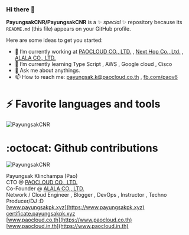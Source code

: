 ### Hi there 👋

**PayungsakCNR/PayungsakCNR** is a ✨ _special_ ✨ repository because its `README.md` (this file) appears on your GitHub profile.

Here are some ideas to get you started:

- 🔭 I’m currently working at [PAOCLOUD CO., LTD.](https://www.paocloud.co.th) , [Next Hop Co., Ltd.](https://www.nexthop.co.th) , [ALALA CO., LTD.](https://www.alala.co.th)
- 🌱 I’m currently learning Type Script , AWS , Google cloud , Cisco
- 💬 Ask me about anythings.
- 📫 How to reach me: [payungsak.k@paocloud.co.th](mailto:payungsak.k@paocloud.co.th) , [fb.com/paov6](https://fb.com/paov6)

# ⚡ Favorite languages and tools

<img src="https://github-readme-stats.vercel.app/api/top-langs/?username=PayungsakCNR&hide=css,html,powershell,elm,php&show_icons=true&count_private=true&theme=algolia&layout=compact" alt="PayungsakCNR" />

# :octocat: Github contributions

<img src="https://github-readme-stats.vercel.app/api?username=PayungsakCNR&show_icons=true&count_private=true&theme=algolia" alt="PayungsakCNR" />



Payungsak Klinchampa (Pao) <br/>
CTO @ [PAOCLOUD CO., LTD.](https://www.paocloud.co.th) <br/>
Co-Founder @ [ALALA CO., LTD.](https://www.alala.co.th) <br/>
Network / Cloud Engineer , Blogger , DevOps , Instructor  , Techno Producer/DJ :D <br/>
[www.payungsakpk.xyz](https://www.payungsakpk.xyz) <br/>
[certificate.payungsakpk.xyz](https://certificate.payungsakpk.xyz) <br/>
[www.paocloud.co.th](https://www.paocloud.co.th) <br/>
[www.paocloud.in.th](https://www.paocloud.in.th) <br/>
